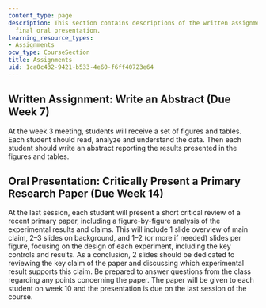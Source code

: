 ```yaml
---
content_type: page
description: This section contains descriptions of the written assignment and the
  final oral presentation.
learning_resource_types:
- Assignments
ocw_type: CourseSection
title: Assignments
uid: 1ca0c432-9421-b533-4e60-f6ff40723e64
---
```


Written Assignment: Write an Abstract (Due Week 7)
--------------------------------------------------

At the week 3 meeting, students will receive a set of figures and tables. Each student should read, analyze and understand the data. Then each student should write an abstract reporting the results presented in the figures and tables.

Oral Presentation: Critically Present a Primary Research Paper (Due Week 14)
----------------------------------------------------------------------------

At the last session, each student will present a short critical review of a recent primary paper, including a figure-by-figure analysis of the experimental results and claims. This will include 1 slide overview of main claim, 2–3 slides on background, and 1–2 (or more if needed) slides per figure, focusing on the design of each experiment, including the key controls and results. As a conclusion, 2 slides should be dedicated to reviewing the key claim of the paper and discussing which experimental result supports this claim. Be prepared to answer questions from the class regarding any points concerning the paper. The paper will be given to each student on week 10 and the presentation is due on the last session of the course.